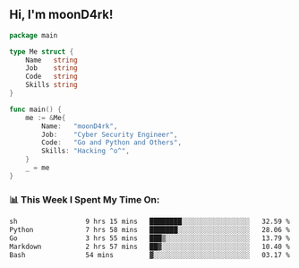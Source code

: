 <h2> Hi, I'm moonD4rk!</h2>

```go
package main

type Me struct {
	Name   string
	Job    string
	Code   string
	Skills string
}

func main() {
	me := &Me{
		Name:   "moonD4rk",
		Job:    "Cyber Security Engineer",
		Code:   "Go and Python and Others",
		Skills: "Hacking ^o^",
	}
	_ = me
}
```

<h3>📊 This Week I Spent My Time On:</h3>
<!-- <img align='right' src="https://github-readme-stats.vercel.app/api?username=moond4rk&show_icons=true&theme=radical", width="300" height="150"> -->

<!--START_SECTION:waka-->

```txt
sh                 9 hrs 15 mins   ████████░░░░░░░░░░░░░░░░░   32.59 %
Python             7 hrs 58 mins   ███████░░░░░░░░░░░░░░░░░░   28.06 %
Go                 3 hrs 55 mins   ███▒░░░░░░░░░░░░░░░░░░░░░   13.79 %
Markdown           2 hrs 57 mins   ██▓░░░░░░░░░░░░░░░░░░░░░░   10.40 %
Bash               54 mins         ▓░░░░░░░░░░░░░░░░░░░░░░░░   03.17 %
```

<!--END_SECTION:waka-->

